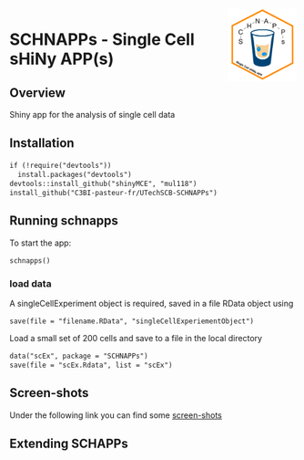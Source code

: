 <img src="inst/www/images/schnappsLogo.png" align="right" alt="" width="120" />

# SCHNAPPs - Single Cell sHiNy APP(s)

## Overview

Shiny app for the analysis of single cell data

## Installation

```
if (!require("devtools"))
  install.packages("devtools")
devtools::install_github("shinyMCE", "mul118")
install_github("C3BI-pasteur-fr/UTechSCB-SCHNAPPs")
```

## Running schnapps

To start the app:

```
schnapps()
```

### load data

A singleCellExperiment object is required, saved in a file RData object using 

```
save(file = "filename.RData", "singleCellExperiementObject")
```

Load a small set of 200 cells and save to a file in the local directory
```
data("scEx", package = "SCHNAPPs")
save(file = "scEx.Rdata", list = "scEx")
```


## Screen-shots

Under the following link you can find some [screen-shots](inst/www/screen_shots.md)


## Extending SCHAPPs